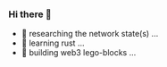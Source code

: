 ### Hi there 👋

- 🔭 researching the network state(s) ...
- 🦀 learning rust ...
- 🌱 building web3 lego-blocks ...


<!--
**pkrasam/pkrasam** is a ✨ _special_ ✨ repository because its `README.md` (this file) appears on your GitHub profile.

Here are some ideas to get you started:

- 🔭 I’m currently working on ...
- 🌱 I’m currently learning ...
- 👯 I’m looking to collaborate on ...
- 🤔 I’m looking for help with ...
- 💬 Ask me about ...
- 📫 How to reach me: ...
- 😄 Pronouns: ...
- ⚡ Fun fact: ...

<a href="https://github.com/pkrasam/pkrasam/actions"><img src="https://github.com/pkrasam/pkrasam/workflows/Build%20README/badge.svg" align="right" alt="Build README"></a>
-->

